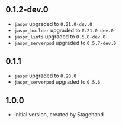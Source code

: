 ## 0.1.2-dev.0

- `jaspr` upgraded to `0.21.0-dev.0`
- `jaspr_builder` upgraded to `0.21.0-dev.0`
- `jaspr_lints` upgraded to `0.5.0-dev.0`
- `jaspr_serverpod` upgraded to `0.5.7-dev.0`

## 0.1.1

- `jaspr` upgraded to `0.20.0`
- `jaspr_serverpod` upgraded to `0.5.6`

## 1.0.0

- Initial version, created by Stagehand
